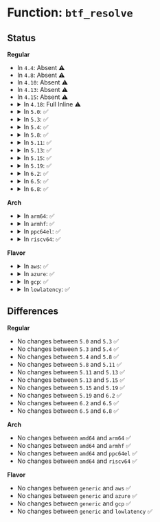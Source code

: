 # Function: <code>btf_resolve</code>

## Status
<b>Regular</b>
<ul>
<li>
In <code>4.4</code>: Absent ⚠️
</li>
<li>
In <code>4.8</code>: Absent ⚠️
</li>
<li>
In <code>4.10</code>: Absent ⚠️
</li>
<li>
In <code>4.13</code>: Absent ⚠️
</li>
<li>
In <code>4.15</code>: Absent ⚠️
</li>
<li>
<details>
<summary>In <code>4.18</code>: Full Inline ⚠️</summary>

**Collision:** Unique Static

**Inline:** Full

**Transformation:** False

**Instances:**

```
In kernel/bpf/btf.c (ffffffff811c90d8)
Location: kernel/bpf/btf.c:1866
Inline: True
Inline callers:
  - kernel/bpf/btf.c:btf_new_fd
```
</details>
</li>
<li>
<details>
<summary>In <code>5.0</code>: ✅</summary>

```c
int btf_resolve(struct btf_verifier_env *env, const struct btf_type *t, u32 type_id);
```

**Collision:** Unique Static

**Inline:** No

**Transformation:** False

**Instances:**

```
In kernel/bpf/btf.c (ffffffff811dbc90)
Location: kernel/bpf/btf.c:2541
Inline: False
Direct callers:
  - kernel/bpf/btf.c:btf_parse_type_sec
  - kernel/bpf/btf.c:btf_parse_type_sec
  - kernel/bpf/btf.c:btf_parse_type_sec
```
**Symbols:**

```
ffffffff811dbc90-ffffffff811dbebf: btf_resolve (STB_LOCAL)
```
</details>
</li>
<li>
<details>
<summary>In <code>5.3</code>: ✅</summary>

```c
int btf_resolve(struct btf_verifier_env *env, const struct btf_type *t, u32 type_id);
```

**Collision:** Unique Static

**Inline:** No

**Transformation:** False

**Instances:**

```
In kernel/bpf/btf.c (ffffffff811f1630)
Location: kernel/bpf/btf.c:3031
Inline: False
Direct callers:
  - kernel/bpf/btf.c:btf_check_all_types
  - kernel/bpf/btf.c:btf_check_all_types
  - kernel/bpf/btf.c:btf_check_all_types
```
**Symbols:**

```
ffffffff811f1630-ffffffff811f186c: btf_resolve (STB_LOCAL)
```
</details>
</li>
<li>
<details>
<summary>In <code>5.4</code>: ✅</summary>

```c
int btf_resolve(struct btf_verifier_env *env, const struct btf_type *t, u32 type_id);
```

**Collision:** Unique Static

**Inline:** No

**Transformation:** False

**Instances:**

```
In kernel/bpf/btf.c (ffffffff811fdd40)
Location: kernel/bpf/btf.c:3030
Inline: False
Direct callers:
  - kernel/bpf/btf.c:btf_check_all_types
  - kernel/bpf/btf.c:btf_check_all_types
  - kernel/bpf/btf.c:btf_check_all_types
```
**Symbols:**

```
ffffffff811fdd40-ffffffff811fdf7c: btf_resolve (STB_LOCAL)
```
</details>
</li>
<li>
<details>
<summary>In <code>5.8</code>: ✅</summary>

```c
int btf_resolve(struct btf_verifier_env *env, const struct btf_type *t, u32 type_id);
```

**Collision:** Unique Static

**Inline:** No

**Transformation:** False

**Instances:**

```
In kernel/bpf/btf.c (ffffffff81224020)
Location: kernel/bpf/btf.c:3140
Inline: False
Direct callers:
  - kernel/bpf/btf.c:btf_check_all_types
  - kernel/bpf/btf.c:btf_func_proto_check
  - kernel/bpf/btf.c:btf_func_proto_check
```
**Symbols:**

```
ffffffff81224020-ffffffff81224257: btf_resolve (STB_LOCAL)
```
</details>
</li>
<li>
<details>
<summary>In <code>5.11</code>: ✅</summary>

```c
int btf_resolve(struct btf_verifier_env *env, const struct btf_type *t, u32 type_id);
```

**Collision:** Unique Static

**Inline:** No

**Transformation:** False

**Instances:**

```
In kernel/bpf/btf.c (ffffffff8122a870)
Location: kernel/bpf/btf.c:3924
Inline: False
Direct callers:
  - kernel/bpf/btf.c:btf_check_all_types
  - kernel/bpf/btf.c:btf_func_proto_check
  - kernel/bpf/btf.c:btf_func_proto_check
```
**Symbols:**

```
ffffffff8122a870-ffffffff8122a98f: btf_resolve (STB_LOCAL)
```
</details>
</li>
<li>
<details>
<summary>In <code>5.13</code>: ✅</summary>

```c
int btf_resolve(struct btf_verifier_env *env, const struct btf_type *t, u32 type_id);
```

**Collision:** Unique Static

**Inline:** No

**Transformation:** False

**Instances:**

```
In kernel/bpf/btf.c (ffffffff8122f1b0)
Location: kernel/bpf/btf.c:3997
Inline: False
Direct callers:
  - kernel/bpf/btf.c:btf_check_all_types
  - kernel/bpf/btf.c:btf_func_proto_check
  - kernel/bpf/btf.c:btf_func_proto_check
```
**Symbols:**

```
ffffffff8122f1b0-ffffffff8122f2cf: btf_resolve (STB_LOCAL)
```
</details>
</li>
<li>
<details>
<summary>In <code>5.15</code>: ✅</summary>

```c
int btf_resolve(struct btf_verifier_env *env, const struct btf_type *t, u32 type_id);
```

**Collision:** Unique Static

**Inline:** No

**Transformation:** False

**Instances:**

```
In kernel/bpf/btf.c (ffffffff81267eb0)
Location: kernel/bpf/btf.c:4046
Inline: False
Direct callers:
  - kernel/bpf/btf.c:btf_check_all_types
  - kernel/bpf/btf.c:btf_func_proto_check
  - kernel/bpf/btf.c:btf_func_proto_check
```
**Symbols:**

```
ffffffff81267eb0-ffffffff8126802e: btf_resolve (STB_LOCAL)
```
</details>
</li>
<li>
<details>
<summary>In <code>5.19</code>: ✅</summary>

```c
int btf_resolve(struct btf_verifier_env *env, const struct btf_type *t, u32 type_id);
```

**Collision:** Unique Static

**Inline:** No

**Transformation:** False

**Instances:**

```
In kernel/bpf/btf.c (ffffffff812b5190)
Location: kernel/bpf/btf.c:4553
Inline: False
Direct callers:
  - kernel/bpf/btf.c:btf_check_all_types
  - kernel/bpf/btf.c:btf_func_proto_check
  - kernel/bpf/btf.c:btf_func_proto_check
```
**Symbols:**

```
ffffffff812b5190-ffffffff812b5316: btf_resolve (STB_LOCAL)
```
</details>
</li>
<li>
<details>
<summary>In <code>6.2</code>: ✅</summary>

```c
int btf_resolve(struct btf_verifier_env *env, const struct btf_type *t, u32 type_id);
```

**Collision:** Unique Static

**Inline:** No

**Transformation:** False

**Instances:**

```
In kernel/bpf/btf.c (ffffffff81315740)
Location: kernel/bpf/btf.c:4984
Inline: False
Direct callers:
  - kernel/bpf/btf.c:btf_check_all_types
  - kernel/bpf/btf.c:btf_func_proto_check
  - kernel/bpf/btf.c:btf_func_proto_check
```
**Symbols:**

```
ffffffff81315740-ffffffff813158c6: btf_resolve (STB_LOCAL)
```
</details>
</li>
<li>
<details>
<summary>In <code>6.5</code>: ✅</summary>

```c
int btf_resolve(struct btf_verifier_env *env, const struct btf_type *t, u32 type_id);
```

**Collision:** Unique Static

**Inline:** No

**Transformation:** False

**Instances:**

```
In kernel/bpf/btf.c (ffffffff81345710)
Location: kernel/bpf/btf.c:5054
Inline: False
Direct callers:
  - kernel/bpf/btf.c:btf_check_all_types
  - kernel/bpf/btf.c:btf_func_proto_check
  - kernel/bpf/btf.c:btf_func_proto_check
```
**Symbols:**

```
ffffffff81345710-ffffffff81345896: btf_resolve (STB_LOCAL)
```
</details>
</li>
<li>
<details>
<summary>In <code>6.8</code>: ✅</summary>

```c
int btf_resolve(struct btf_verifier_env *env, const struct btf_type *t, u32 type_id);
```

**Collision:** Unique Static

**Inline:** No

**Transformation:** False

**Instances:**

```
In kernel/bpf/btf.c (ffffffff8136b6a0)
Location: kernel/bpf/btf.c:5062
Inline: False
Direct callers:
  - kernel/bpf/btf.c:btf_check_all_types
  - kernel/bpf/btf.c:btf_func_proto_check
  - kernel/bpf/btf.c:btf_func_proto_check
```
**Symbols:**

```
ffffffff8136b6a0-ffffffff8136b826: btf_resolve (STB_LOCAL)
```
</details>
</li>
</ul>
<b>Arch</b>
<ul>
<li>
<details>
<summary>In <code>arm64</code>: ✅</summary>

```c
int btf_resolve(struct btf_verifier_env *env, const struct btf_type *t, u32 type_id);
```

**Collision:** Unique Static

**Inline:** No

**Transformation:** False

**Instances:**

```
In kernel/bpf/btf.c (ffff800010284ca8)
Location: kernel/bpf/btf.c:3030
Inline: False
Direct callers:
  - kernel/bpf/btf.c:btf_check_all_types
  - kernel/bpf/btf.c:btf_check_all_types
  - kernel/bpf/btf.c:btf_check_all_types
```
**Symbols:**

```
ffff800010284ca8-ffff800010284f08: btf_resolve (STB_LOCAL)
```
</details>
</li>
<li>
<details>
<summary>In <code>armhf</code>: ✅</summary>

```c
int btf_resolve(struct btf_verifier_env *env, const struct btf_type *t, u32 type_id);
```

**Collision:** Unique Static

**Inline:** No

**Transformation:** False

**Instances:**

```
In kernel/bpf/btf.c (c04b52c0)
Location: kernel/bpf/btf.c:3030
Inline: False
Direct callers:
  - kernel/bpf/btf.c:btf_check_all_types
  - kernel/bpf/btf.c:btf_check_all_types
  - kernel/bpf/btf.c:btf_check_all_types
```
**Symbols:**

```
c04b52c0-c04b5520: btf_resolve (STB_LOCAL)
```
</details>
</li>
<li>
<details>
<summary>In <code>ppc64el</code>: ✅</summary>

```c
int btf_resolve(struct btf_verifier_env *env, const struct btf_type *t, u32 type_id);
```

**Collision:** Unique Static

**Inline:** No

**Transformation:** False

**Instances:**

```
In kernel/bpf/btf.c (c00000000032f710)
Location: kernel/bpf/btf.c:3030
Inline: False
Direct callers:
  - kernel/bpf/btf.c:btf_check_all_types
  - kernel/bpf/btf.c:btf_check_all_types
  - kernel/bpf/btf.c:btf_check_all_types
```
**Symbols:**

```
c00000000032f710-c00000000032f9c8: btf_resolve (STB_LOCAL)
```
</details>
</li>
<li>
<details>
<summary>In <code>riscv64</code>: ✅</summary>

```c
int btf_resolve(struct btf_verifier_env *env, const struct btf_type *t, u32 type_id);
```

**Collision:** Unique Static

**Inline:** No

**Transformation:** False

**Instances:**

```
In kernel/bpf/btf.c (ffffffe0001ba24e)
Location: kernel/bpf/btf.c:3030
Inline: False
Direct callers:
  - kernel/bpf/btf.c:btf_check_all_types
  - kernel/bpf/btf.c:btf_check_all_types
  - kernel/bpf/btf.c:btf_check_all_types
```
**Symbols:**

```
ffffffe0001ba24e-ffffffe0001ba434: btf_resolve (STB_LOCAL)
```
</details>
</li>
</ul>
<b>Flavor</b>
<ul>
<li>
<details>
<summary>In <code>aws</code>: ✅</summary>

```c
int btf_resolve(struct btf_verifier_env *env, const struct btf_type *t, u32 type_id);
```

**Collision:** Unique Static

**Inline:** No

**Transformation:** False

**Instances:**

```
In kernel/bpf/btf.c (ffffffff811f6360)
Location: kernel/bpf/btf.c:3030
Inline: False
Direct callers:
  - kernel/bpf/btf.c:btf_check_all_types
  - kernel/bpf/btf.c:btf_check_all_types
  - kernel/bpf/btf.c:btf_check_all_types
```
**Symbols:**

```
ffffffff811f6360-ffffffff811f659c: btf_resolve (STB_LOCAL)
```
</details>
</li>
<li>
<details>
<summary>In <code>azure</code>: ✅</summary>

```c
int btf_resolve(struct btf_verifier_env *env, const struct btf_type *t, u32 type_id);
```

**Collision:** Unique Static

**Inline:** No

**Transformation:** False

**Instances:**

```
In kernel/bpf/btf.c (ffffffff811e90b0)
Location: kernel/bpf/btf.c:3030
Inline: False
Direct callers:
  - kernel/bpf/btf.c:btf_check_all_types
  - kernel/bpf/btf.c:btf_check_all_types
  - kernel/bpf/btf.c:btf_check_all_types
```
**Symbols:**

```
ffffffff811e90b0-ffffffff811e92ec: btf_resolve (STB_LOCAL)
```
</details>
</li>
<li>
<details>
<summary>In <code>gcp</code>: ✅</summary>

```c
int btf_resolve(struct btf_verifier_env *env, const struct btf_type *t, u32 type_id);
```

**Collision:** Unique Static

**Inline:** No

**Transformation:** False

**Instances:**

```
In kernel/bpf/btf.c (ffffffff811f4130)
Location: kernel/bpf/btf.c:3030
Inline: False
Direct callers:
  - kernel/bpf/btf.c:btf_check_all_types
  - kernel/bpf/btf.c:btf_check_all_types
  - kernel/bpf/btf.c:btf_check_all_types
```
**Symbols:**

```
ffffffff811f4130-ffffffff811f436c: btf_resolve (STB_LOCAL)
```
</details>
</li>
<li>
<details>
<summary>In <code>lowlatency</code>: ✅</summary>

```c
int btf_resolve(struct btf_verifier_env *env, const struct btf_type *t, u32 type_id);
```

**Collision:** Unique Static

**Inline:** No

**Transformation:** False

**Instances:**

```
In kernel/bpf/btf.c (ffffffff81202640)
Location: kernel/bpf/btf.c:3030
Inline: False
Direct callers:
  - kernel/bpf/btf.c:btf_check_all_types
  - kernel/bpf/btf.c:btf_check_all_types
  - kernel/bpf/btf.c:btf_check_all_types
```
**Symbols:**

```
ffffffff81202640-ffffffff8120287c: btf_resolve (STB_LOCAL)
```
</details>
</li>
</ul>

## Differences
<b>Regular</b>
<ul>
<li>
No changes between <code>5.0</code> and <code>5.3</code> ✅
</li>
<li>
No changes between <code>5.3</code> and <code>5.4</code> ✅
</li>
<li>
No changes between <code>5.4</code> and <code>5.8</code> ✅
</li>
<li>
No changes between <code>5.8</code> and <code>5.11</code> ✅
</li>
<li>
No changes between <code>5.11</code> and <code>5.13</code> ✅
</li>
<li>
No changes between <code>5.13</code> and <code>5.15</code> ✅
</li>
<li>
No changes between <code>5.15</code> and <code>5.19</code> ✅
</li>
<li>
No changes between <code>5.19</code> and <code>6.2</code> ✅
</li>
<li>
No changes between <code>6.2</code> and <code>6.5</code> ✅
</li>
<li>
No changes between <code>6.5</code> and <code>6.8</code> ✅
</li>
</ul>
<b>Arch</b>
<ul>
<li>
No changes between <code>amd64</code> and <code>arm64</code> ✅
</li>
<li>
No changes between <code>amd64</code> and <code>armhf</code> ✅
</li>
<li>
No changes between <code>amd64</code> and <code>ppc64el</code> ✅
</li>
<li>
No changes between <code>amd64</code> and <code>riscv64</code> ✅
</li>
</ul>
<b>Flavor</b>
<ul>
<li>
No changes between <code>generic</code> and <code>aws</code> ✅
</li>
<li>
No changes between <code>generic</code> and <code>azure</code> ✅
</li>
<li>
No changes between <code>generic</code> and <code>gcp</code> ✅
</li>
<li>
No changes between <code>generic</code> and <code>lowlatency</code> ✅
</li>
</ul>
